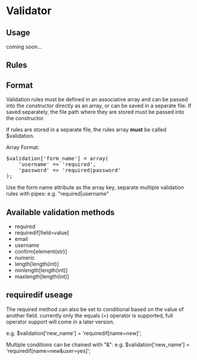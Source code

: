 
Validator
===============

Usage
---------------

coming soon...

Rules
---------------

Format
---------------
Validation rules must be defined in an associative array and can be passed into
the constructor directly as an array, or can be saved in a separate file. If saved
separately, the file path where they are stored must be passed into the constructor.

If rules are stored in a separate file, the rules array **must** be called $validation.

Array Format:

<pre>
$validation['form_name'] = array(
	'username' => 'required',
	'password' => 'required|password'
);
</pre>

Use the form name attribute as the array key, separate multiple validation rules
with pipes: e.g. "required|username"

Available validation methods
----------------------------

* required
* requiredif[field=value]
* email
* username
* confirm[element(str)]
* numeric
* length[length(int)]
* minlength[length(int)]
* maxlength[length(int)]

requiredif useage
-----------------
The required method can also be set to conditional based on the value of another field.
currently only the equals (=) operator is supported, full operator support will come
in a later version.

e.g. $validation['new_name'] = 'requiredif[name=new]';

Multiple conditions can be chained with "&":
e.g. $validation['new_name'] = 'requiredif[name=new&user=yes]';

